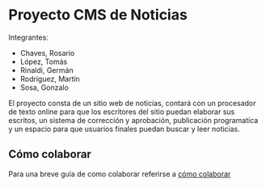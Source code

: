 # Proyecto CMS de Noticias

Integrantes:

- Chaves, Rosario
- López, Tomás
- Rinaldi, Germán
- Rodriguez, Martín
- Sosa, Gonzalo

El proyecto consta de un sitio web de noticias, contará con un procesador de texto online para que los escritores del sitio puedan elaborar sus escritos, un sistema de corrección y aprobación, publicación programatica y un espacio para que usuarios finales puedan buscar y leer noticias.

## Cómo colaborar

Para una breve guía de como colaborar referirse a [cómo colaborar](./collaboration/README.md)